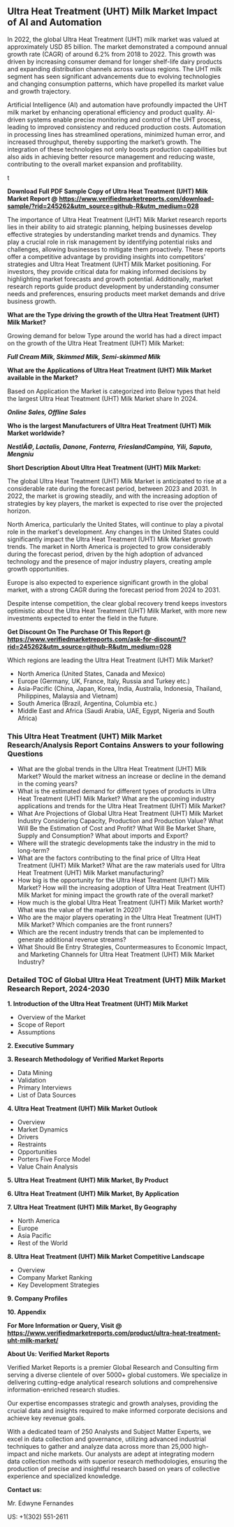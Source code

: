 <h2>Ultra Heat Treatment (UHT) Milk Market Impact of AI and Automation</h2><p>In 2022, the global Ultra Heat Treatment (UHT) milk market was valued at approximately USD 85 billion. The market demonstrated a compound annual growth rate (CAGR) of around 6.2% from 2018 to 2022. This growth was driven by increasing consumer demand for longer shelf-life dairy products and expanding distribution channels across various regions. The UHT milk segment has seen significant advancements due to evolving technologies and changing consumption patterns, which have propelled its market value and growth trajectory.</p><p>Artificial Intelligence (AI) and automation have profoundly impacted the UHT milk market by enhancing operational efficiency and product quality. AI-driven systems enable precise monitoring and control of the UHT process, leading to improved consistency and reduced production costs. Automation in processing lines has streamlined operations, minimized human error, and increased throughput, thereby supporting the market’s growth. The integration of these technologies not only boosts production capabilities but also aids in achieving better resource management and reducing waste, contributing to the overall market expansion and profitability.</p>t</p><p id="" class=""><strong>Download Full PDF Sample Copy of Ultra Heat Treatment (UHT) Milk Market Report @ <a href="https://www.verifiedmarketreports.com/download-sample/?rid=245262&utm_source=github-R&utm_medium=028" target="_blank">https://www.verifiedmarketreports.com/download-sample/?rid=245262&utm_source=github-R&utm_medium=028</a></strong></p><p>The importance of&nbsp;Ultra Heat Treatment (UHT) Milk Market research reports lies in their ability to aid strategic planning, helping businesses develop effective strategies by understanding market trends and dynamics. They play a crucial role in risk management by identifying potential risks and challenges, allowing businesses to mitigate them proactively. These reports offer a competitive advantage by providing insights into competitors' strategies and Ultra Heat Treatment (UHT) Milk Market positioning. For investors, they provide critical data for making informed decisions by highlighting market forecasts and growth potential. Additionally, market research reports guide product development by understanding consumer needs and preferences, ensuring products meet market demands and drive business growth.</p><p><strong>What are the&nbsp;Type driving the growth of the Ultra Heat Treatment (UHT) Milk Market?</strong></p><p id="" class="">Growing demand for below Type around the world has had a direct impact on the growth of the Ultra Heat Treatment (UHT) Milk Market:</p><em><strong>Full Cream Milk, Skimmed Milk, Semi-skimmed Milk</strong></em></p><strong>What are the&nbsp;Applications&nbsp;of Ultra Heat Treatment (UHT) Milk Market available in the Market?</strong></p><p id="" class="">Based on Application the Market is categorized into Below types that held the largest Ultra Heat Treatment (UHT) Milk Market share In 2024.</p><em><strong>Online Sales, Offline Sales</strong></em></p><strong>Who is the largest Manufacturers of Ultra Heat Treatment (UHT) Milk Market worldwide?</strong></p><p><em><strong>NestlÃ©, Lactalis, Danone, Fonterra, FrieslandCampina, Yili, Saputo, Mengniu</strong></em></p><p id="" class=""><strong>Short Description About Ultra Heat Treatment (UHT) Milk Market:</strong></p><p>The global Ultra Heat Treatment (UHT) Milk Market is anticipated to rise at a considerable rate during the forecast period, between 2023 and 2031. In 2022, the market is growing steadily, and with the increasing adoption of strategies by key players, the market is expected to rise over the projected horizon.</p><p>North America, particularly the United States, will continue to play a pivotal role in the market's development. Any changes in the United States could significantly impact the Ultra Heat Treatment (UHT) Milk Market growth trends. The market in North America is projected to grow considerably during the forecast period, driven by the high adoption of advanced technology and the presence of major industry players, creating ample growth opportunities.</p><p>Europe is also expected to experience significant growth in the global market, with a strong CAGR during the forecast period from 2024 to 2031.</p><p>Despite intense competition, the clear global recovery trend keeps investors optimistic about the Ultra Heat Treatment (UHT) Milk Market, with more new investments expected to enter the field in the future.</p><p id="" class=""><strong>Get Discount On The Purchase Of This Report @ <a href="https://www.verifiedmarketreports.com/ask-for-discount/?rid=245262&utm_source=github-R&utm_medium=028" target="_blank">https://www.verifiedmarketreports.com/ask-for-discount/?rid=245262&utm_source=github-R&utm_medium=028</a></strong></p>Which regions are leading the Ultra Heat Treatment (UHT) Milk Market?</p><ul><li>North America (United States, Canada and Mexico)</li><li>Europe (Germany, UK, France, Italy, Russia and Turkey etc.)</li><li>Asia-Pacific (China, Japan, Korea, India, Australia, Indonesia, Thailand, Philippines, Malaysia and Vietnam)</li><li>South America (Brazil, Argentina, Columbia etc.)</li><li>Middle East and Africa (Saudi Arabia, UAE, Egypt, Nigeria and South Africa)</li></ul><h3 id="" class="">This Ultra Heat Treatment (UHT) Milk Market Research/Analysis Report Contains Answers to your following Questions</h3><ul><li>What are the global trends in the Ultra Heat Treatment (UHT) Milk Market? Would the market witness an increase or decline in the demand in the coming years?</li><li>What is the estimated demand for different types of products in Ultra Heat Treatment (UHT) Milk Market? What are the upcoming industry applications and trends for the Ultra Heat Treatment (UHT) Milk Market?</li><li>What Are Projections of Global Ultra Heat Treatment (UHT) Milk Market Industry Considering Capacity, Production and Production Value? What Will Be the Estimation of Cost and Profit? What Will Be Market Share, Supply and Consumption? What about imports and Export?</li><li>Where will the strategic developments take the industry in the mid to long-term?</li><li>What are the factors contributing to the final price of Ultra Heat Treatment (UHT) Milk Market? What are the raw materials used for Ultra Heat Treatment (UHT) Milk Market manufacturing?</li><li>How big is the opportunity for the Ultra Heat Treatment (UHT) Milk Market? How will the increasing adoption of Ultra Heat Treatment (UHT) Milk Market for mining impact the growth rate of the overall market?</li><li>How much is the global Ultra Heat Treatment (UHT) Milk Market worth? What was the value of the market In 2020?</li><li>Who are the major players operating in the Ultra Heat Treatment (UHT) Milk Market? Which companies are the front runners?</li><li>Which are the recent industry trends that can be implemented to generate additional revenue streams?</li><li>What Should Be Entry Strategies, Countermeasures to Economic Impact, and Marketing Channels for Ultra Heat Treatment (UHT) Milk Market Industry?</li></ul><h3 id="" class="">Detailed TOC of Global Ultra Heat Treatment (UHT) Milk Market Research Report, 2024-2030</h3><p id="" class=""><strong>1. Introduction of the Ultra Heat Treatment (UHT) Milk Market</strong></p><ul><li>Overview of the Market</li><li>Scope of Report</li><li>Assumptions</li></ul><p id="" class=""><strong>2. Executive Summary</strong></p><p id="" class=""><strong>3. Research Methodology of Verified Market Reports</strong></p><ul><li>Data Mining</li><li>Validation</li><li>Primary Interviews</li><li>List of Data Sources</li></ul><p id="" class=""><strong>4. Ultra Heat Treatment (UHT) Milk Market Outlook</strong></p><ul><li>Overview</li><li>Market Dynamics</li><li>Drivers</li><li>Restraints</li><li>Opportunities</li><li>Porters Five Force Model</li><li>Value Chain Analysis</li></ul><p id="" class=""><strong>5. Ultra Heat Treatment (UHT) Milk Market, By Product</strong></p><p id="" class=""><strong>6. Ultra Heat Treatment (UHT) Milk Market, By Application</strong></p><p id="" class=""><strong>7. Ultra Heat Treatment (UHT) Milk Market, By Geography</strong></p><ul><li>North America</li><li>Europe</li><li>Asia Pacific</li><li>Rest of the World</li></ul><p id="" class=""><strong>8. Ultra Heat Treatment (UHT) Milk Market Competitive Landscape</strong></p><ul><li>Overview</li><li>Company Market Ranking</li><li>Key Development Strategies</li></ul><p id="" class=""><strong>9. Company Profiles</strong></p><p id="" class=""><strong>10. Appendix</strong></p><p id="" class=""><strong>For More Information or Query, Visit @ <a href="https://www.verifiedmarketreports.com/product/ultra-heat-treatment-uht-milk-market/" target="_blank">https://www.verifiedmarketreports.com/product/ultra-heat-treatment-uht-milk-market/</a></strong></p><p id="" class=""><strong>About Us: Verified Market Reports</strong></p><p id="" class="">Verified Market Reports is a premier Global Research and Consulting firm serving a diverse clientele of over 5000+ global customers. We specialize in delivering cutting-edge analytical research solutions and comprehensive information-enriched research studies.</p><p id="" class="">Our expertise encompasses strategic and growth analyses, providing the crucial data and insights required to make informed corporate decisions and achieve key revenue goals.</p><p id="" class="">With a dedicated team of 250 Analysts and Subject Matter Experts, we excel in data collection and governance, utilizing advanced industrial techniques to gather and analyze data across more than 25,000 high-impact and niche markets. Our analysts are adept at integrating modern data collection methods with superior research methodologies, ensuring the production of precise and insightful research based on years of collective experience and specialized knowledge.</p><p id="" class=""><strong>Contact us:</strong></p><p id="" class="">Mr. Edwyne Fernandes</p><p id="" class="">US: +1(302) 551-2611</p>